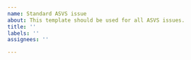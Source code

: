 ```yaml
---
name: Standard ASVS issue
about: This template should be used for all ASVS issues.
title: ''
labels: ''
assignees: ''

---
```


<!---
IMPORTANT NOTES:

BEFORE YOU OPEN AN ISSUE:
- If you have a question about content, make sure you are looking at the raw .md files which contain the master version of the text and not in the CSV, JSON, XLSX, PDF, DOCX files which are derived from this.
- Please search the issues in case your question has been discussed before.
- When you reference requirements, please include them as a link, similarly to this:
[6.1.2](https://github.com/OWASP/ASVS/blob/master/4.0/en/0x14-V6-Cryptography.md#v61-data-classification)

OTHER NOTES:
- Please do not open a pull request without first opening an associated issue.
- Please carry out all discussion in the associated issue only.
-->
